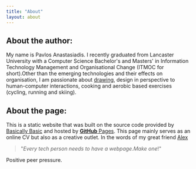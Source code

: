 ```yaml
---
title: "About"
layout: about
---
```


## **About the author:**

My name is Pavlos Anastasiadis. I recently graduated from Lancaster University with a Computer Science Bachelor's and Masters' in Information Technology Management and Organisational Change (ITMOC for short).Other than the emerging technologies and their effects on organisation, I am passionate about [drawing](https://www.instagram.com/pav.anastasiadis/), design in perspective to human-computer interactions, cooking and aerobic based exercises (cycling, running and skiing).

## **About the page:**

This is a static website that was built on the source code provided by [Basically Basic](https://github.com/mmistakes/jekyll-theme-basically-basic) and hosted by [**GitHub** Pages](https://pages.github.com/). This page mainly serves as an online CV but also as a creative outlet. In the words of my great friend [Alex](https://twitter.com/nderjung)
> "*Every tech person needs to have a webpage.Make one*!"

Positive peer pressure.
